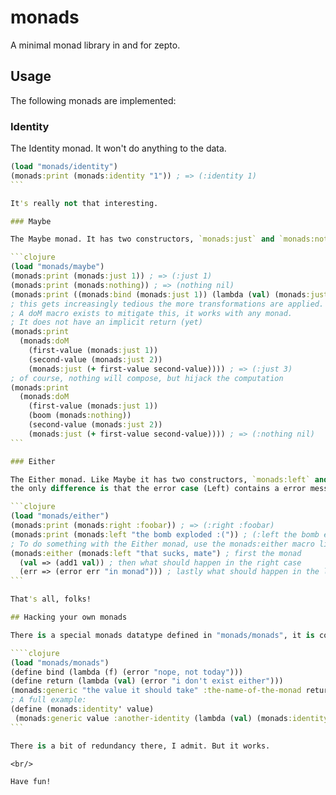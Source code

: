 # monads

A minimal monad library in and for zepto.

## Usage

The following monads are implemented:

### Identity

The Identity monad. It won't do anything to the data.

````clojure
(load "monads/identity")
(monads:print (monads:identity "1")) ; => (:identity 1)
```

It's really not that interesting.

### Maybe

The Maybe monad. It has two constructors, `monads:just` and `monads:nothing`:

```clojure
(load "monads/maybe")
(monads:print (monads:just 1)) ; => (:just 1)
(monads:print (monads:nothing)) ; => (nothing nil)
(monads:print ((monads:bind (monads:just 1)) (lambda (val) (monads:just (add1 val))))) ; => (:just 2)
; this gets increasingly tedious the more transformations are applied.
; A doM macro exists to mitigate this, it works with any monad.
; It does not have an implicit return (yet)
(monads:print
  (monads:doM 
    (first-value (monads:just 1))
    (second-value (monads:just 2))
    (monads:just (+ first-value second-value)))) ; => (:just 3)
; of course, nothing will compose, but hijack the computation
(monads:print
  (monads:doM
    (first-value (monads:just 1))
    (boom (monads:nothing))
    (second-value (monads:just 2))
    (monads:just (+ first-value second-value)))) ; => (:nothing nil)
```

### Either

The Either monad. Like Maybe it has two constructors, `monads:left` and `monads:right`,
the only difference is that the error case (Left) contains a error message/object:

```clojure
(load "monads/either")
(monads:print (monads:right :foobar)) ; => (:right :foobar)
(monads:print (monads:left "the bomb exploded :(")) ; (:left the bomb exploded :()
; To do something with the Either monad, use the monads:either macro like so:
(monads:either (monads:left "that sucks, mate") ; first the monad
  (val => (add1 val)) ; then what should happen in the right case
  (err => (error err "in monad"))) ; lastly what should happen in the left case
```

That's all, folks!

## Hacking your own monads

There is a special monads datatype defined in "monads/monads", it is constructed like so:

````clojure
(load "monads/monads")
(define bind (lambda (f) (error "nope, not today")))
(define return (lambda (val) (error "i don't exist either")))
(monads:generic "the value it should take" :the-name-of-the-monad return bind)
; A full example:
(define (monads:identity' value)
 (monads:generic value :another-identity (lambda (val) (monads:identity val)) (lambda (f) (f value))))
```

There is a bit of redundancy there, I admit. But it works.

<br/>

Have fun!
